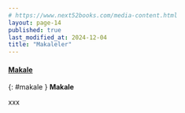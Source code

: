 ```yaml
---
# https://www.next52books.com/media-content.html
layout: page-14
published: true
last_modified_at: 2024-12-04
title: "Makaleler"
---
```


#### [Makale](#makale)

{: #makale }
**Makale**

xxx

<br />
